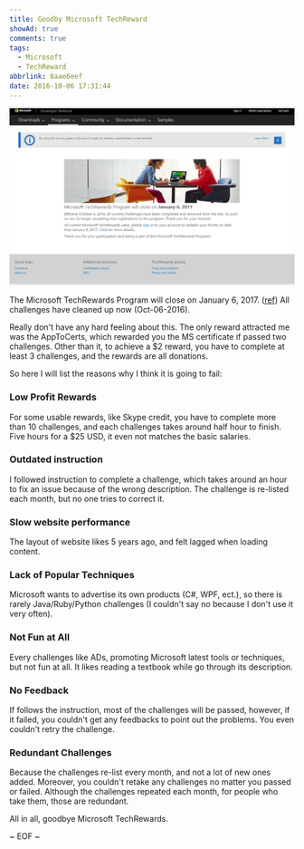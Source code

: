 ```yaml
---
title: Goodby Microsoft TechReward
showAd: true
comments: true
tags:
  - Microsoft
  - TechReward
abbrlink: 8aae6eef
date: 2016-10-06 17:31:44
---
```


![](\img\ms_tech_reward.jpg)

The Microsoft TechRewards Program will close on January 6, 2017. ([ref](https://rewards.msdn.microsoft.com/en-us/signin)) All challenges have cleaned up now (Oct-06-2016).

Really don't have any hard feeling about this. The only reward attracted me was the AppToCerts, which rewarded you the MS certificate if passed two challenges. Other than it, to achieve a $2 reward, you have to complete at least 3 challenges, and the rewards are all donations.

So here I will list the reasons why I think it is going to fail:

<!-- More -->

### Low Profit Rewards

For some usable rewards, like Skype credit, you have to complete more than 10 challenges, and each challenges takes around half hour to finish. Five hours for a $25 USD, it even not matches the basic salaries.

### Outdated instruction

I followed instruction to complete a challenge, which takes around an hour to fix an issue because of the wrong description. The challenge is re-listed each month, but no one tries to correct it.

### Slow website performance

The layout of website likes 5 years ago, and felt lagged when loading content.

### Lack of Popular Techniques

Microsoft wants to advertise its own products (C#, WPF, ect.), so there is rarely Java/Ruby/Python challenges (I couldn't say no because I don't use it very often). 

### Not Fun at All

Every challenges like ADs, promoting Microsoft latest tools or techniques, but not fun at all. It likes reading a textbook while go through its description.

### No Feedback

If follows the instruction, most of the challenges will be passed, however, if it failed, you couldn't get any feedbacks to point out the problems. You even couldn't retry the challenge. 

### Redundant Challenges

Because the challenges re-list every month, and not a lot of new ones added. Moreover, you couldn't retake any challenges no matter you passed or failed. Although the challenges repeated each month, for people who take them, those are redundant.

All in all, goodbye Microsoft TechRewards.

~ EOF ~


